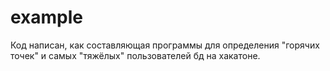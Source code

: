 # example
Код написан, как составляющая программы для определения "горячих точек" и самых "тяжёлых" пользователей бд на хакатоне.
